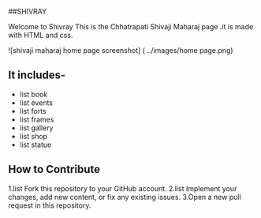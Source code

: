 ##SHIVRAY


Welcome to Shivray
This is the Chhatrapati Shivaji Maharaj page .it is made with HTML and css.

 ![shivaji maharaj home page screenshot]
 ( ../images/home page.png)


## It includes-
- list book
- list events
- list forts
- list frames
- list gallery
- list shop
- list statue

## How to Contribute
1.list Fork this repository to your GitHub account.
2.list Implement your changes, add new content, or fix any existing issues.
3.Open a new pull request in this repository.